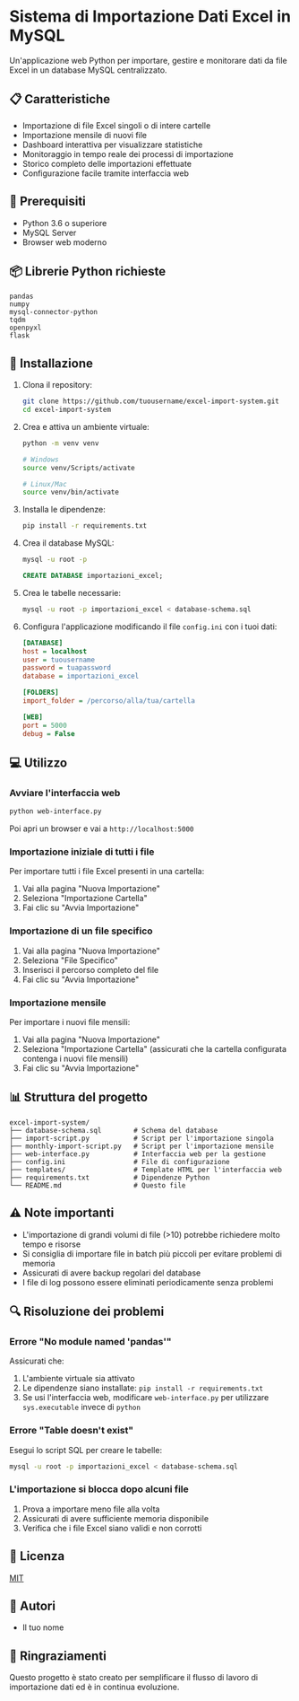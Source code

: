 # Sistema di Importazione Dati Excel in MySQL

Un'applicazione web Python per importare, gestire e monitorare dati da file Excel in un database MySQL centralizzato.

## 📋 Caratteristiche

- Importazione di file Excel singoli o di intere cartelle
- Importazione mensile di nuovi file
- Dashboard interattiva per visualizzare statistiche
- Monitoraggio in tempo reale dei processi di importazione
- Storico completo delle importazioni effettuate
- Configurazione facile tramite interfaccia web

## 🔧 Prerequisiti

- Python 3.6 o superiore
- MySQL Server
- Browser web moderno

## 📦 Librerie Python richieste

```
pandas
numpy
mysql-connector-python
tqdm
openpyxl
flask
```

## 🚀 Installazione

1. Clona il repository:
   ```bash
   git clone https://github.com/tuousername/excel-import-system.git
   cd excel-import-system
   ```

2. Crea e attiva un ambiente virtuale:
   ```bash
   python -m venv venv
   
   # Windows
   source venv/Scripts/activate
   
   # Linux/Mac
   source venv/bin/activate
   ```

3. Installa le dipendenze:
   ```bash
   pip install -r requirements.txt
   ```

4. Crea il database MySQL:
   ```bash
   mysql -u root -p
   ```
   ```sql
   CREATE DATABASE importazioni_excel;
   ```

5. Crea le tabelle necessarie:
   ```bash
   mysql -u root -p importazioni_excel < database-schema.sql
   ```

6. Configura l'applicazione modificando il file `config.ini` con i tuoi dati:
   ```ini
   [DATABASE]
   host = localhost
   user = tuousername
   password = tuapassword
   database = importazioni_excel

   [FOLDERS]
   import_folder = /percorso/alla/tua/cartella

   [WEB]
   port = 5000
   debug = False
   ```

## 💻 Utilizzo

### Avviare l'interfaccia web

```bash
python web-interface.py
```

Poi apri un browser e vai a `http://localhost:5000`

### Importazione iniziale di tutti i file

Per importare tutti i file Excel presenti in una cartella:

1. Vai alla pagina "Nuova Importazione"
2. Seleziona "Importazione Cartella"
3. Fai clic su "Avvia Importazione"

### Importazione di un file specifico

1. Vai alla pagina "Nuova Importazione"
2. Seleziona "File Specifico"
3. Inserisci il percorso completo del file
4. Fai clic su "Avvia Importazione"

### Importazione mensile

Per importare i nuovi file mensili:

1. Vai alla pagina "Nuova Importazione"
2. Seleziona "Importazione Cartella" (assicurati che la cartella configurata contenga i nuovi file mensili)
3. Fai clic su "Avvia Importazione"

## 📊 Struttura del progetto

```
excel-import-system/
├── database-schema.sql        # Schema del database
├── import-script.py           # Script per l'importazione singola
├── monthly-import-script.py   # Script per l'importazione mensile
├── web-interface.py           # Interfaccia web per la gestione
├── config.ini                 # File di configurazione
├── templates/                 # Template HTML per l'interfaccia web
├── requirements.txt           # Dipendenze Python
└── README.md                  # Questo file
```

## ⚠️ Note importanti

- L'importazione di grandi volumi di file (>10) potrebbe richiedere molto tempo e risorse
- Si consiglia di importare file in batch più piccoli per evitare problemi di memoria
- Assicurati di avere backup regolari del database
- I file di log possono essere eliminati periodicamente senza problemi

## 🔍 Risoluzione dei problemi

### Errore "No module named 'pandas'"

Assicurati che:
1. L'ambiente virtuale sia attivato
2. Le dipendenze siano installate: `pip install -r requirements.txt`
3. Se usi l'interfaccia web, modificare `web-interface.py` per utilizzare `sys.executable` invece di `python`

### Errore "Table doesn't exist"

Esegui lo script SQL per creare le tabelle:
```bash
mysql -u root -p importazioni_excel < database-schema.sql
```

### L'importazione si blocca dopo alcuni file

1. Prova a importare meno file alla volta
2. Assicurati di avere sufficiente memoria disponibile
3. Verifica che i file Excel siano validi e non corrotti

## 📝 Licenza

[MIT](LICENSE)

## 👤 Autori

- Il tuo nome

## 🙏 Ringraziamenti

Questo progetto è stato creato per semplificare il flusso di lavoro di importazione dati ed è in continua evoluzione.
